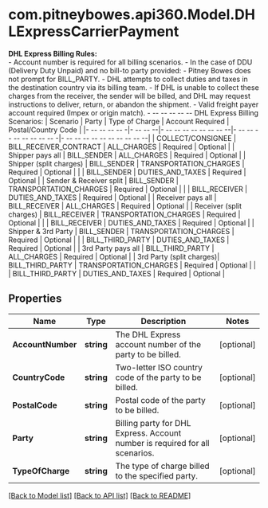 # com.pitneybowes.api360.Model.DHLExpressCarrierPayment
**DHL Express Billing Rules:**<br/> - Account number is required for all billing scenarios. - In the case of DDU (Delivery Duty Unpaid) and no bill-to party provided:   - Pitney Bowes does not prompt for BILL_PARTY.   - DHL attempts to collect duties and taxes in the destination country via its billing team.   - If DHL is unable to collect these charges from the receiver, the sender will be billed, and DHL may request instructions to deliver, return, or abandon the shipment. - Valid freight payer account required (Impex or origin match). - -- -- -- -- --   DHL Express Billing Scenarios:   | Scenario | Party | Type of Charge  | Account Required | Postal/Country Code |   |- -- -- -- -- -|- -- -- --|- -- -- -- -- -- -- -- --|- -- -- -- -- -- -- -- -- -|- -- -- -- -- -- -- -- -- -- --|   | COLLECT/CONSIGNEE        | BILL_RECEIVER_CONTRACT | ALL_CHARGES                  | Required         | Optional             |   | Shipper pays all         | BILL_SENDER            | ALL_CHARGES                  | Required         | Optional             |   | Shipper (split charges)  | BILL_SENDER            | TRANSPORTATION_CHARGES       | Required         | Optional             |   |                           | BILL_SENDER            | DUTIES_AND_TAXES             | Required         | Optional             |   | Sender & Receiver split  | BILL_SENDER            | TRANSPORTATION_CHARGES       | Required         | Optional             |   |                           | BILL_RECEIVER          | DUTIES_AND_TAXES             | Required         | Optional             |   | Receiver pays all        | BILL_RECEIVER          | ALL_CHARGES                  | Required         | Optional             |   | Receiver (split charges) | BILL_RECEIVER          | TRANSPORTATION_CHARGES       | Required         | Optional             |   |                           | BILL_RECEIVER          | DUTIES_AND_TAXES             | Required         | Optional             |   | Shipper & 3rd Party      | BILL_SENDER            | TRANSPORTATION_CHARGES       | Required         | Optional             |   |                           | BILL_THIRD_PARTY       | DUTIES_AND_TAXES             | Required         | Optional             |   | 3rd Party pays all       | BILL_THIRD_PARTY       | ALL_CHARGES                  | Required         | Optional             |   | 3rd Party (split charges)| BILL_THIRD_PARTY       | TRANSPORTATION_CHARGES       | Required         | Optional             |   |                           | BILL_THIRD_PARTY       | DUTIES_AND_TAXES             | Required         | Optional             | 

## Properties

Name | Type | Description | Notes
------------ | ------------- | ------------- | -------------
**AccountNumber** | **string** | The DHL Express account number of the party to be billed. | [optional] 
**CountryCode** | **string** | Two-letter ISO country code of the party to be billed. | [optional] 
**PostalCode** | **string** | Postal code of the party to be billed. | [optional] 
**Party** | **string** | Billing party for DHL Express. Account number is required for all scenarios. | [optional] 
**TypeOfCharge** | **string** | The type of charge billed to the specified party. | [optional] 

[[Back to Model list]](../../README.md#documentation-for-models) [[Back to API list]](../../README.md#documentation-for-api-endpoints) [[Back to README]](../../README.md)

